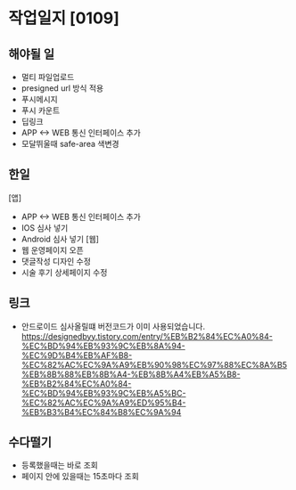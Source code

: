 # 작업일지 [0109]

## 해야될 일
- 멀티 파일업로드
- presigned url 방식 적용
- 푸시메시지
- 푸시 카운트
- 딥링크
- APP <-> WEB 통신 인터페이스 추가
- 모달뛰울때 safe-area 색변경

## 한일

[앱]
- APP <-> WEB 통신 인터페이스 추가
- IOS 심사 넣기
- Android 심사 넣기
[웹]
- 웹 운영페이지 오픈
- 댓글작성 디자인 수정
- 시술 후기 상세페이지 수정


## 링크
- 안드로이드 심사올릴떄 버전코드가 이미 사용되었습니다.
https://designedbyy.tistory.com/entry/%EB%B2%84%EC%A0%84-%EC%BD%94%EB%93%9C%EB%8A%94-%EC%9D%B4%EB%AF%B8-%EC%82%AC%EC%9A%A9%EB%90%98%EC%97%88%EC%8A%B5%EB%8B%88%EB%8B%A4-%EB%8B%A4%EB%A5%B8-%EB%B2%84%EC%A0%84-%EC%BD%94%EB%93%9C%EB%A5%BC-%EC%82%AC%EC%9A%A9%ED%95%B4-%EB%B3%B4%EC%84%B8%EC%9A%94


## 수다떨기
- 등록했을때는 바로 조회
- 페이지 안에 있을때는 15초마다 조회

